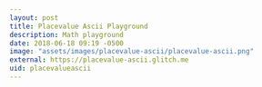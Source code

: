 ```yaml
---
layout: post
title: Placevalue Ascii Playground
description: Math playground
date: 2018-06-18 09:19 -0500
image: "assets/images/placevalue-ascii/placevalue-ascii.png"
external: https://placevalue-ascii.glitch.me
uid: placevalueascii
---
```

